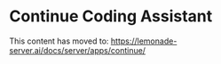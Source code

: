 # Continue Coding Assistant

This content has moved to: https://lemonade-server.ai/docs/server/apps/continue/